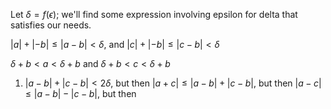 Let $\delta = f(\epsilon)$; we'll find some expression involving epsilon for delta that satisfies our needs. 

$|a|+|-b|\leq|a-b|<\delta$, and $|c|+|-b|\leq|c-b|<\delta$ 

$\delta+b<a<\delta+b$ and $\delta+b<c<\delta+b$

1. $|a-b|+|c-b|<2\delta$, but then $|a+c|\leq|a-b|+|c-b|$, but then $|a-c|\leq |a-b|-|c-b|$, but then 